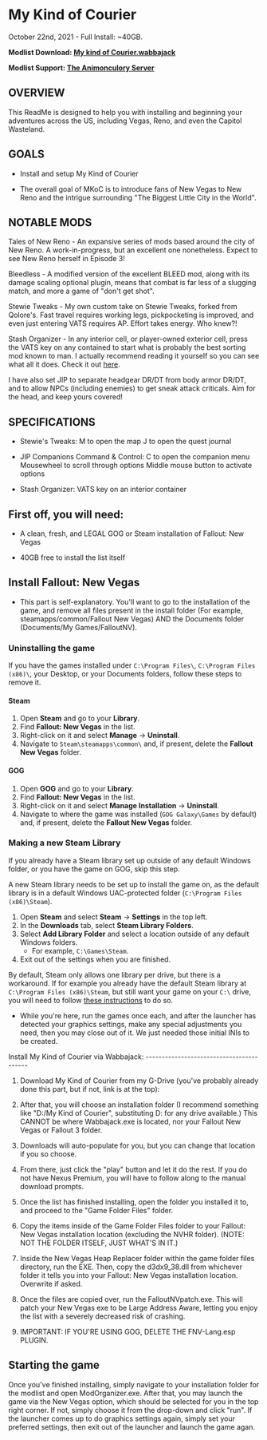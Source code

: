 # My Kind of Courier

October 22nd, 2021 - Full Install: ~40GB.

**Modlist Download: [My kind of Courier.wabbajack](https://drive.google.com/drive/folders/1lYxE8Zg5wcI5Cn6mYuMdVyhRlWGnH8iU)**

**Modlist Support: [The Animonculory Server](https://discord.gg/DffHKcszfg)**


## OVERVIEW

This ReadMe is designed to help you with installing and beginning your adventures across the US, including Vegas, Reno, and even the Capitol Wasteland.

## GOALS

-  Install and setup My Kind of Courier

-  The overall goal of MKoC is to introduce fans of New Vegas to New Reno and the intrigue surrounding "The Biggest Little City in the World". 

## NOTABLE MODS

Tales of New Reno - An expansive series of mods based around the city of New Reno. A work-in-progress, but an excellent one nonetheless. Expect to see New Reno herself in Episode 3!

Bleedless - A modified version of the excellent BLEED mod, along with its damage scaling optional plugin, means that combat is far less of a slugging match, and more a game of "don't get shot". 

Stewie Tweaks - My own custom take on Stewie Tweaks, forked from Qolore's. Fast travel requires working legs, pickpocketing is improved, and even just entering VATS requires AP. Effort takes energy. Who knew?!

Stash Organizer - In any interior cell, or player-owned exterior cell, press the VATS key on any contained to start what is probably the best sorting mod known to man. I actually recommend reading it yourself so you can see what all it does. Check it out [here](https://eddoursul.win/mods/stash-organizer/).

I have also set JIP to separate headgear DR/DT from body armor DR/DT, and to allow NPCs (including enemies) to get sneak attack criticals. Aim for the head, and keep yours covered!

## SPECIFICATIONS

- Stewie's Tweaks:
M to open the map
J to open the quest journal

- JIP Companions Command & Control:
C to open the companion menu
Mousewheel to scroll through options
Middle mouse button to activate options

- Stash Organizer:
VATS key on an interior container

## First off, you will need:

-   A clean, fresh, and LEGAL GOG or Steam installation of Fallout: New Vegas

-   40GB free to install the list itself

## Install Fallout: New Vegas

- This part is self-explanatory. You'll want to go to the installation of the game, and remove all files present in the install folder (For example, steamapps/common/Fallout New Vegas) AND the Documents folder (Documents/My Games/FalloutNV).

### Uninstalling the game

If you have the games installed under `C:\Program Files\`, `C:\Program Files (x86)\`, your Desktop, or your Documents folders, follow these steps to remove it.

#### Steam

1. Open **Steam** and go to your **Library**.
2. Find **Fallout: New Vegas** in the list.
3. Right-click on it and select **Manage** -> **Uninstall**.
4. Navigate to `Steam\steamapps\common\` and, if present, delete the **Fallout New Vegas** folder.

#### GOG

1. Open **GOG** and go to your **Library**.
2. Find **Fallout: New Vegas** in the list.
3. Right-click on it and select **Manage Installation** -> **Uninstall**.
4. Navigate to where the game was installed (`GOG Galaxy\Games` by default) and, if present, delete the **Fallout New Vegas** folder.

### Making a new Steam Library

If you already have a Steam library set up outside of any default Windows folder, or you have the game on GOG, skip this step.

A new Steam library needs to be set up to install the game on, as the default library is in a default Windows UAC-protected folder (`C:\Program Files (x86)\Steam`).

1. Open **Steam** and select **Steam** -> **Settings** in the top left.
2. In the **Downloads** tab, select **Steam Library Folders**.
3. Select **Add Library Folder** and select a location outside of any default Windows folders.
   * For example, `C:\Games\Steam`.
4. Exit out of the settings when you are finished.

By default, Steam only allows one library per drive, but there is a workaround. If for example you already have the default Steam library at `C:\Program Files (x86)\Steam`, but still want your game on your `C:\` drive, you will need to follow [these instructions](https://github.com/LostDragonist/steam-library-setup-tool/wiki/Usage-Guide) to do so.

- While you're here, run the games once each, and after the launcher has detected your graphics settings, make any special adjustments you need, then you may close out of it. We just needed those initial INIs to be created.

Install My Kind of Courier via Wabbajack: 
----------------------------------------- 

1.  Download My Kind of Courier from my G-Drive (you've probably already done this part, but if not, link is at the top): 

2.  After that, you will choose an installation folder (I recommend something like "D:/My Kind of Courier", substituting D: for any drive available.) This CANNOT be where Wabbajack.exe is located, nor your Fallout New Vegas or Fallout 3 folder.

3.  Downloads will auto-populate for you, but you can change that location if you so choose. 

4.  From there, just click the "play" button and let it do the rest. If you do not have Nexus Premium, you will have to follow along to the manual download prompts.

5. Once the list has finished installing, open the folder you installed it to, and proceed to the "Game Folder Files" folder. 

6. Copy the items inside of the Game Folder Files folder to your Fallout: New Vegas installation location (excluding the NVHR folder). (NOTE: NOT THE FOLDER ITSELF, JUST WHAT'S IN IT.)

7. Inside the New Vegas Heap Replacer folder within the game folder files directory, run the EXE. Then, copy the d3dx9_38.dll from whichever folder it tells you into your Fallout: New Vegas installation location. Overwrite if asked.

8. Once the files are copied over, run the FalloutNVpatch.exe. This will patch your New Vegas exe to be Large Address Aware, letting you enjoy the list with a severely decreased risk of crashing.

9. IMPORTANT: IF YOU'RE USING GOG, DELETE THE FNV-Lang.esp PLUGIN. 

## Starting the game

Once you've finished installing, simply navigate to your installation folder for the modlist and open ModOrganizer.exe. After that, you may launch the game via the New Vegas option, which should be selected for you in the top right corner. If not, simply choose it from the drop-down and click "run". If the launcher comes up to do graphics settings again, simply set your preferred settings, then exit out of the launcher and launch the game agan.
